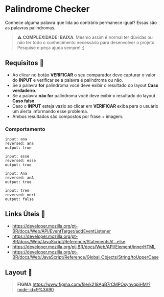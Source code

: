 # Palindrome Checker

Conhece alguma palavra que lida ao contrário permanece igual? Essas são as palavras palíndromas.

> ⚠️ **COMPLEXIDADE: BAIXA**. Mesmo assim é normal ter dúvidas ou não ter todo o conhecimento necessário para desenvolver o projeto. Pesquise e peça ajuda sempre! ;)

## Requisitos 📌

- Ao clicar no botão **VERIFICAR** o seu comparador deve capturar o valor do **INPUT** e verificar se a palavra é palíndroma ou não.
- Se a palavra **for** palíndroma você deve exibir o resultado do layout **Caso verdadeiro**.
- Se a palavra **não for** palíndroma você deve exibir o resultado do layout **Caso falso**.
- Caso o **INPUT** esteja vazio ao clicar em **VERIFICAR** exiba para o usuário um alerta informando esse problema.
- Ambos resultados são compostos por frase + imagem.

### Comportamento

````
input: ana
reversed: ana
output: true

input: esse
reversed: esse
output: true

input: Ana
reversed: anA
output: true

input: trem
reversed: mert
output: false
````


## Links Úteis 🔗

- https://developer.mozilla.org/pt-BR/docs/Web/API/EventTarget/addEventListener
- https://developer.mozilla.org/pt-BR/docs/Web/JavaScript/Reference/Statements/if...else
- https://developer.mozilla.org/pt-BR/docs/Web/API/Element/innerHTML
- https://developer.mozilla.org/pt-BR/docs/Web/JavaScript/Reference/Global_Objects/String/toUpperCase

## Layout 🎨

> **FIGMA**
> https://www.figma.com/file/k218AgB7rCMPOsyhvqpiHM/?node-id=9%3A90



